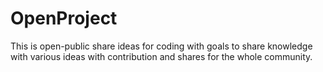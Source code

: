 # OpenProject
This is open-public share ideas for coding with goals to share knowledge with various ideas with contribution and shares for the whole community.
